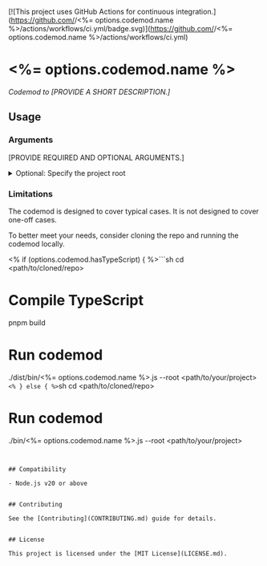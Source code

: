 [![This project uses GitHub Actions for continuous integration.](https://github.com/<your-github-handle>/<%= options.codemod.name %>/actions/workflows/ci.yml/badge.svg)](https://github.com/<your-github-handle>/<%= options.codemod.name %>/actions/workflows/ci.yml)

# <%= options.codemod.name %>

_Codemod to [PROVIDE A SHORT DESCRIPTION.]_


## Usage

### Arguments

[PROVIDE REQUIRED AND OPTIONAL ARGUMENTS.]

<details>

<summary>Optional: Specify the project root</summary>

Pass `--root` to run the codemod somewhere else (i.e. not in the current directory).

```sh
npx <%= options.codemod.name %> --root <path/to/your/project>
```

</details>


### Limitations

The codemod is designed to cover typical cases. It is not designed to cover one-off cases.

To better meet your needs, consider cloning the repo and running the codemod locally.

<% if (options.codemod.hasTypeScript) { %>```sh
cd <path/to/cloned/repo>

# Compile TypeScript
pnpm build

# Run codemod
./dist/bin/<%= options.codemod.name %>.js --root <path/to/your/project>
```<% } else { %>```sh
cd <path/to/cloned/repo>

# Run codemod
./bin/<%= options.codemod.name %>.js --root <path/to/your/project>
```<% } %>


## Compatibility

- Node.js v20 or above


## Contributing

See the [Contributing](CONTRIBUTING.md) guide for details.


## License

This project is licensed under the [MIT License](LICENSE.md).

